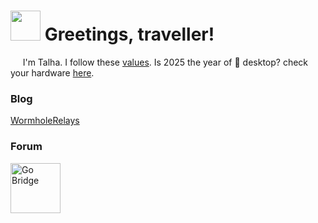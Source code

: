 <h1><img src="https://wormholerelays.com/gopherbounce.gif" width="48"/> Greetings, traveller! </h1>

<p>&nbsp;&nbsp;&nbsp;&nbsp; I'm Talha. I follow these <a href="https://golang.org/conduct" target="_blank">values</a>. Is 2025 the year of 🐧 desktop? check your hardware <a href="https://linux-hardware.org" target="_blank">here</a>.</p>
  
<h3> Blog </h3>
<p>
  <a href="https://wormholerelays.com/" target="_blank"> WormholeRelays </a>
</p>

<h3> Forum </h3>
<p>
  <a href="https://forum.golangbridge.org/u/mrwormhole/summary" target="_blank">
    <img alt="Go Bridge" src="https://pbs.twimg.com/profile_images/1100533079796600833/s5Krj_8A_400x400.jpg" height="80" />
  </a>
</p>
